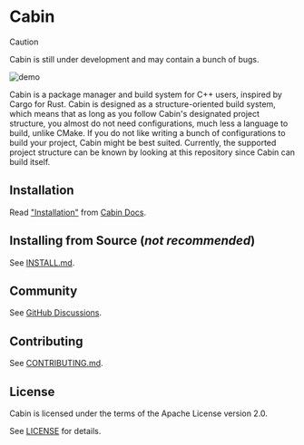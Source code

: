 # Cabin

> [!CAUTION]
> Cabin is still under development and may contain a bunch of bugs.

![demo](https://vhs.charm.sh/vhs-3HAswUwVJgFus4HLOR1jwx.gif)

Cabin is a package manager and build system for C++ users, inspired by Cargo for Rust.  Cabin is designed as a structure-oriented build system, which means that as long as you follow Cabin's designated project structure, you almost do not need configurations, much less a language to build, unlike CMake.  If you do not like writing a bunch of configurations to build your project, Cabin might be best suited.  Currently, the supported project structure can be known by looking at this repository since Cabin can build itself.

<!-- See [cabinpkg.com](https://cabinpkg.com) for the list of packages. TODO: uncomment once package host becomes stable -->

## Installation

Read ["Installation"](https://docs.cabinpkg.com/installation) from [Cabin Docs](https://docs.cabinpkg.com).

## Installing from Source (*not recommended*)

See [INSTALL.md](INSTALL.md).

## Community

See [GitHub Discussions](https://github.com/orgs/cabinpkg/discussions).

## Contributing

See [CONTRIBUTING.md](CONTRIBUTING.md).

## License

Cabin is licensed under the terms of the Apache License version 2.0.

See [LICENSE](LICENSE) for details.
